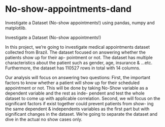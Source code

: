 # No-show-appointments-dand
Investigate a Dataset (No-show appointments!) using pandas, numpy and matplotlib.

Investigate a Dataset (No-show appointments!)

In this project, we’re going to investigate medical appointments dataset collected from Brazil. The dataset focused on answering whether the patients show up for their ap- pointment or not. The dataset has multiple characteristics about the patient such as gender, age, insurance & ...etc. Furthermore, the dataset has 110527 rows in total with 14 columns.

Our analysis will focus on answering two questions: First, the important factors to know whether a patient will show up for their scheduled appointment or not. This will be done by taking No-Show variable as a dependent variable and the rest as inde- pendent and test the whole dataset to come up with applicable correlation. Second, we will focus on the significant factors if exist together could prevent patients from show- ing the same dependent & independents variables as the first part but with significant changes in the dataset. We’re going to separate the dataset and dive in the actual no show cases only.
